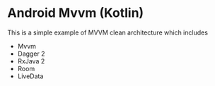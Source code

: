 # Android Mvvm (Kotlin)

This is a simple example of MVVM clean architecture which includes 

- Mvvm
- Dagger 2
- RxJava 2
- Room
- LiveData
